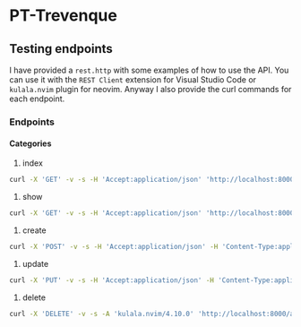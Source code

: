 # PT-Trevenque

## Testing endpoints

I have provided a `rest.http` with some examples of how to use the API. You can use it with the `REST Client` extension for Visual Studio Code or `kulala.nvim` plugin for neovim. Anyway I also provide the curl commands for each endpoint.

### Endpoints

#### Categories

1. index

```bash
curl -X 'GET' -v -s -H 'Accept:application/json' 'http://localhost:8000/api/categories'
```

1. show

```bash
curl -X 'GET' -v -s -H 'Accept:application/json' 'http://localhost:8000/api/categories/2'
```

1. create

```bash
curl -X 'POST' -v -s -H 'Accept:application/json' -H 'Content-Type:application/json' --data-binary '{"name": "Category X"}' 'http://localhost:8000/api/categories'
```

1. update

```bash
curl -X 'PUT' -v -s -H 'Accept:application/json' -H 'Content-Type:application/json' --data-binary '{"name": "Category 2"}' 'http://localhost:8000/api/categories/2'
```

1. delete

```bash
curl -X 'DELETE' -v -s -A 'kulala.nvim/4.10.0' 'http://localhost:8000/api/categories/2'
```

